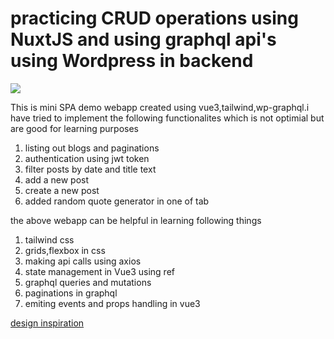   # practicing CRUD operations using NuxtJS and using graphql api's using Wordpress in backend
![](https://github.com/blog-crud/chrome_vBvU1jCv6s.gif)

This is mini SPA demo webapp created using vue3,tailwind,wp-graphql.i have tried to implement the following functionalites which is not optimial but are good for learning purposes
1. listing out blogs and paginations
2. authentication using jwt token
3. filter posts by date and title text
4. add a new post
5. create a new post
6. added random quote generator in one of tab

the above webapp can be helpful in learning following things
1. tailwind css
2. grids,flexbox in css
3. making api calls using axios
4. state management in Vue3 using ref 
6. graphql queries and mutations
7. paginations in graphql
8. emiting events and props handling in vue3

[design inspiration](https://cdn.dribbble.com/userupload/7699696/file/original-d3241af2762427c282d06ff26c1f4065.jpg?resize=1024x768)
